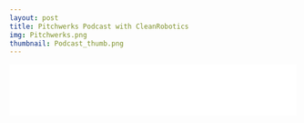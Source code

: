 ```yaml
---
layout: post
title: Pitchwerks Podcast with CleanRobotics
img: Pitchwerks.png
thumbnail: Podcast_thumb.png
---
```



<iframe style="border: none" src="//html5-player.libsyn.com/embed/episode/id/6133435/height/90/theme/custom/autoplay/no/autonext/no/thumbnail/yes/preload/no/no_addthis/no/direction/backward/render-playlist/no/custom-color/87A93A/" height="90" width="100%" scrolling="no"  allowfullscreen webkitallowfullscreen mozallowfullscreen oallowfullscreen msallowfullscreen></iframe>
